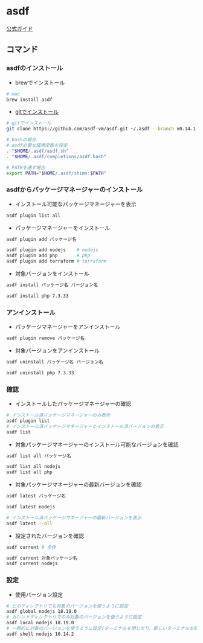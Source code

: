 # asdf

[公式ガイド](https://asdf-vm.com/guide/getting-started.html#_1-install-dependencies)

## コマンド

### asdfのインストール

- brewでインストール

```sh
# mac
brew install asdf
```

- [gitでインストール](https://asdf-vm.com/guide/getting-started.html)

```sh
# gitでインストール
git clone https://github.com/asdf-vm/asdf.git ~/.asdf --branch v0.14.1

# bashの場合
# asdf必要な環境変数を設定
. "$HOME/.asdf/asdf.sh"
. "$HOME/.asdf/completions/asdf.bash"

# PATHを通す場合
export PATH="$HOME/.asdf/shims:$PATH"
```

### asdfからパッケージマネージャーのインストール

- インストール可能なパッケージマネージャーを表示

```sh
asdf plugin list all
```

- パッケージマネージャーをインストール

```sh
asdf plugin add パッケージ名

asdf plugin add nodejs    # nodejs
asdf plugin add php       # php
asdf plugin add terraform # terraform
```

- 対象バージョンをインストール

```sh
asdf install パッケージ名 バージョン名

asdf install php 7.3.33
```

### アンインストール

- パッケージマネージャーをアンインストール

```sh
asdf plugin remove パッケージ名
```

- 対象バージョンをアンインストール

```sh
asdf uninstall パッケージ名 バージョン名

asdf uninstall php 7.3.33
```

### 確認

- インストールしたパッケージマネージャーの確認

```sh
# インストール済パッケージマネージャーのみ表示
asdf plugin list
# インストール済パッケージマネージャーとインストール済バージョンの表示
asdf list
```

- 対象パッケージマネージャーのインストール可能なバージョンを確認

```sh
asdf list all パッケージ名

asdf list all nodejs
asdf list all php
```

- 対象パッケージマネージャーの最新バージョンを確認

```sh
asdf latest パッケージ名

asdf latest nodejs

# インストール済パッケージマネージャーの最新バージョンを表示
asdf latest --all

```

- 設定されたバージョンを確認

```sh
asdf current # 全体

asdf current 対象パッケージ名
asdf current nodejs
```

### 設定

- 使用バージョン設定

```sh
# どのディレクトリでも対象のバージョンを使うように設定
asdf global nodejs 18.19.0
# カレントディレクトリでのみ対象のバージョンを使うように設定
asdf local nodejs 18.19.0
# 一時的に対象のバージョンを使うように設定(ターミナルを閉じたり、新しいターミナルを開いたらリセットされる)
asdf shell nodejs 16.14.2
```
